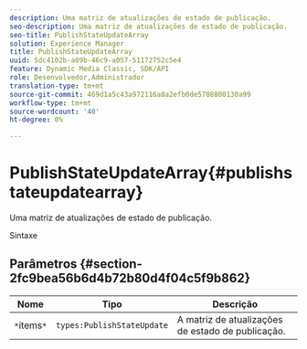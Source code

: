 ```yaml
---
description: Uma matriz de atualizações de estado de publicação.
seo-description: Uma matriz de atualizações de estado de publicação.
seo-title: PublishStateUpdateArray
solution: Experience Manager
title: PublishStateUpdateArray
uuid: 5dc4102b-a89b-46c9-a057-51172752c5e4
feature: Dynamic Media Classic, SDK/API
role: Desenvolvedor,Administrador
translation-type: tm+mt
source-git-commit: 469d1a5c43a972116a8a2efb0de5708800130a99
workflow-type: tm+mt
source-wordcount: '40'
ht-degree: 0%

---
```



# PublishStateUpdateArray{#publishstateupdatearray}

Uma matriz de atualizações de estado de publicação.

Sintaxe

## Parâmetros {#section-2fc9bea56b6d4b72b80d4f04c5f9b862}

| Nome | Tipo | Descrição |
|---|---|---|
| `*`items`*` | `types:PublishStateUpdate` | A matriz de atualizações de estado de publicação. |

